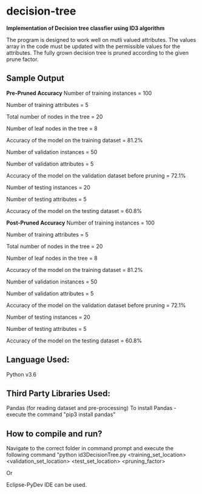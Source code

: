 # decision-tree
**Implementation of Decision tree classfier using ID3 algorithm**

The program is designed to work well on mutli valued attributes. The values array in the code must be updated with the permissible values for the attributes. The fully grown decision tree is pruned according to the given prune factor.

**Sample Output**
------------------

<Decision Tree>
  
**Pre-Pruned Accuracy**
Number of training instances = 100

Number of training attributes = 5

Total number of nodes in the tree = 20

Number of leaf nodes in the tree = 8

Accuracy of the model on the training dataset = 81.2%

Number of validation instances = 50

Number of validation attributes = 5

Accuracy of the model on the validation dataset before pruning = 72.1%

Number of testing instances = 20

Number of testing attributes = 5

Accuracy of the model on the testing dataset = 60.8%

**Post-Pruned Accuracy**
Number of training instances = 100

Number of training attributes = 5

Total number of nodes in the tree = 20

Number of leaf nodes in the tree = 8

Accuracy of the model on the training dataset = 81.2%

Number of validation instances = 50

Number of validation attributes = 5

Accuracy of the model on the validation dataset before pruning = 72.1%

Number of testing instances = 20

Number of testing attributes = 5

Accuracy of the model on the testing dataset = 60.8%

Language Used:
-------------
Python v3.6


Third Party Libraries Used:
--------------------------
Pandas (for reading dataset and pre-processing)
To install Pandas - execute the command "pip3 install pandas"

How to compile and run?
----------------------
Navigate to the correct folder in command prompt and execute the following command
"python id3DecisionTree.py <training_set_location> <validation_set_location> <test_set_location> <pruning_factor>

Or

Eclipse-PyDev IDE can be used.
